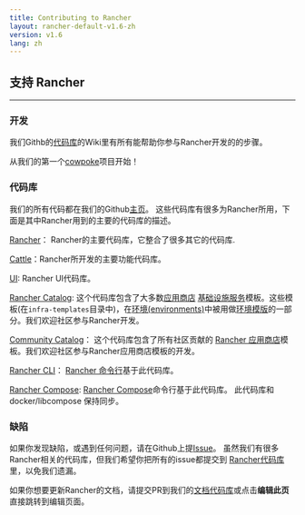 ```yaml
---
title: Contributing to Rancher
layout: rancher-default-v1.6-zh
version: v1.6
lang: zh
---
```


## 支持 Rancher
---

### 开发

我们Githb的[代码库](https://github.com/rancher/rancher)的Wiki里有所有能帮助你参与Rancher开发的的步骤。

从我们的第一个[cowpoke](https://github.com/rancher/rancher/wiki/Cowpoke-1:-Getting-Started-with-Rancher)项目开始！

### 代码库

我们的所有代码都在我们的Github[主页](https://github.com/rancher)。 这些代码库有很多为Rancher所用，下面是其中Rancher用到的主要的代码库的描述。

[Rancher](https://github.com/rancher/rancher)： Rancher的主要代码库，它整合了很多其它的代码库.

[Cattle](https://github.com/rancher/cattle)：Rancher所开发的主要功能代码库。

[UI](https://github.com/rancher/ui): Rancher UI代码库。

[Rancher Catalog](https://github.com/rancher/rancher-catalog): 这个代码库包含了大多数[应用商店]({{site.baseurl}}/rancher/{{page.version}}/{{page.lang}}/catalog) [基础设施服务]({{site.baseurl}}/rancher/{{page.version}}/{{page.lang}}/rancher-services/)模板。这些模板(在`infra-templates`目录中)，在[环境(environments)]({{site.baseurl}}/rancher/{{page.version}}/{{page.lang}}/environments/)中被用做[环境模版]({{site.baseurl}}/rancher/{{page.version}}/{{page.lang}}/environments/#什么是环境模版)的一部分。我们欢迎社区参与Rancher开发。

[Community Catalog](https://github.com/rancher/community-catalog)： 这个代码库包含了所有社区贡献的 [Rancher 应用商店]({{site.baseurl}}/rancher/{{page.version}}/{{page.lang}}/catalog)模板。我们欢迎社区参与Rancher应用商店模板的开发。

[Rancher CLI](https://github.com/rancher/cli)： [Rancher 命令行]({{site.baseurl}}/rancher/{{page.version}}/{{page.lang}}/cli/)基于此代码库。

[Rancher Compose](https://github.com/rancher/rancher-compose): [Rancher Compose]({{site.baseurl}}/rancher/{{page.version}}/{{page.lang}}/cattle/rancher-compose/)命令行基于此代码库。 此代码库和 docker/libcompose 保持同步。

### 缺陷

如果你发现缺陷，或遇到任何问题，请在Github上提[Issue](https://github.com/rancher/rancher/issues/new)。 虽然我们有很多Rancher相关的代码库，但我们希望你把所有的issue都提交到 [Rancher代码库](https://github.com/rancher/rancher)里，以免我们遗漏。

如果你想要更新Rancher的文档，请提交PR到我们的[文档代码库](https://github.com/loganhz/loganhz.github.io)或点击**编辑此页**直接跳转到编辑页面。
<br>
